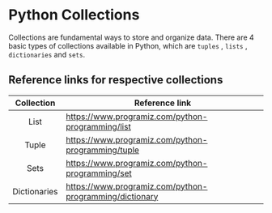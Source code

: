 # Python Collections

Collections are fundamental ways to store and organize data. There are 4 basic types of collections available in Python, which are ```tuples``` , ```lists``` , ```dictionaries``` and ```sets```.

## Reference links for respective collections

| Collection | Reference link |
| :---: | --- |
| List | <a href="https://www.programiz.com/python-programming/list">https://www.programiz.com/python-programming/list</a>|
| Tuple | <a href="https://www.programiz.com/python-programming/tuple">https://www.programiz.com/python-programming/tuple</a>|
| Sets | <a href="https://www.programiz.com/python-programming/set">https://www.programiz.com/python-programming/set</a>|
| Dictionaries | <a href="https://www.programiz.com/python-programming/dictionary">https://www.programiz.com/python-programming/dictionary</a>|